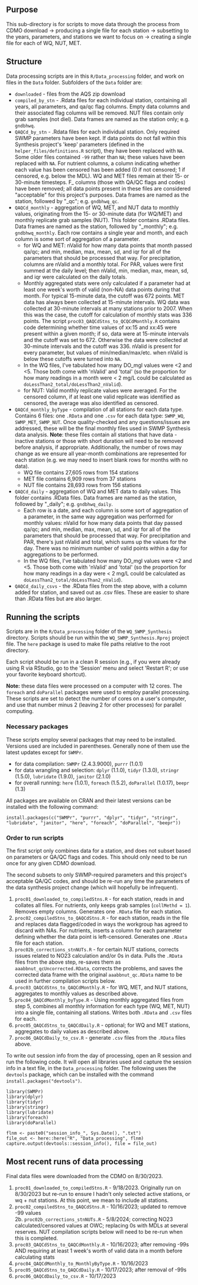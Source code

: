 ## Purpose  

This sub-directory is for scripts to move data through the process from CDMO download -> producing a single file for each station -> subsetting to the years, parameters, and stations we want to focus on -> creating a single file for each of WQ, NUT, MET.  

## Structure  

Data processing scripts are in this `R/Data_processing` folder, and work on files in the `Data` folder. Subfolders of the `Data` folder are:  

-  `downloaded` - files from the AQS zip download    
-  `compiled_by_stn` - .Rdata files for each individual station, containing all years, all parameters, and qa/qc flag columns. Empty data columns and their associated flag columns will be removed. NUT files contain only grab samples (not diel). Data frames are named as the station only; e.g. `gndbhwq`.      
-  `QAQCd_by_stn` - .Rdata files for each individual station. Only required SWMP parameters have been kept. If data points do not fall within this Synthesis project's 'keep' parameters (defined in the `helper_files/definitions.R` script), they have been replaced with `NA`. Some older files contained `-99` rather than `NA`; these values have been replaced with `NA`. For nutrient columns, a column indicating whether each value has been censored has been added (0 if not censored; 1 if censored, e.g. below the MDL). WQ and MET files remain at their 15- or 30-minute timesteps. F_ columns (those with QA/QC flags and codes) have been removed; all data points present in these files are considered "acceptable" for this project's purposes. Data frames are named as the station, followed by "_qc"; e.g. `gndbhwq_qc`.  
-  `QAQCd_monthly` - aggregation of WQ, MET, and NUT data to monthly values, originating from the 15- or 30-minute data (for WQ/MET) and monthly replicate grab samples (NUT). This folder contains .RData files. Data frames are named as the station, followed by "_monthly"; e.g. `gndbhwq_monthly`. Each row contains a single year and month, and each column is some sort of aggregation of a parameter.    
    -  for WQ and MET: nValid for how many data points that month passed qa/qc; and min, median, max, mean, sd, and iqr for all of the parameters that should be processed that way. For precipitation, columns are nValid and a monthly total. For PAR, values were first summed at the daily level; then nValid, min, median, max, mean, sd, and iqr were calculated on the daily totals.  
    -  Monthly aggregated stats were only calculated if a parameter had at least one week's worth of valid (non-NA) data points during that month. For typical 15-minute data, the cutoff was 672 points. MET data has always been collected at 15-minute intervals. WQ data was collected at 30-minute intervals at many stations prior to 2007. When this was the case, the cutoff for calculation of monthly stats was 336 points. The script `proc03_QAQCdStns_to_QCQCdMonthly.R` contains code determining whether time values of xx:15 and xx:45 were present within a given month; if so, data were at 15-minute intervals and the cutoff was set to 672. Otherwise the data were collected at 30-minute intervals and the cutoff was 336. nValid is present for every parameter, but values of min/median/max/etc. when nValid is below these cutoffs were turned into `NA`.    
    -  In the WQ files, I've tabulated how many DO_mgl values were <2 and <5. Those both come with 'nValid' and 'total' (so the proportion for how many readings in a month were < 2 mg/L could be calculated as `doLessThan2_total/doLessThan2_nValid`).  
    -  for NUT: Valid monthly replicate values were averaged. For the censored column, if at least one valid replicate was identified as censored, the average was also identified as censored.  
-  `QAQCd_monthly_byType` - compilation of all stations for each data type. Contains 6 files: one `.RData` and one `.csv` for each data type: `SWMP_WQ`, `SWMP_MET`, `SWMP_NUT`. Once quality-checked and any questions/issues are addressed, these will be the final monthly files used in SWMP Synthesis data analysis. **Note**: these files contain all stations that have data - inactive stations or those with short duration will need to be removed before analysis, if appropriate. Additionally, the number of rows may change as we ensure all year-month combinations are represented for each station (e.g. we may need to insert blank rows for months with no data).    
    -  WQ file contains 27,605 rows from 154 stations  
    -  MET file contains 6,909 rows from 37 stations  
    -  NUT file contains 28,693 rows from 156 stations  
-  `QAQCd_daily` - aggregation of WQ and MET data to daily values. This folder contains .RData files. Data frames are named as the station, followed by "_daily"; e.g. `gndbhwq_daily`. 
    -  Each row is a date, and each column is some sort of aggregation of a parameter, in the same way aggregation was performed for monthly values: nValid for how many data points that day passed qa/qc; and min, median, max, mean, sd, and iqr for all of the parameters that should be processed that way. For precipitation and PAR, there's just nValid and total, which sums up the values for the day. There was no minimum number of valid points within a day for aggregations to be performed.    
    -  In the WQ files, I've tabulated how many DO_mgl values were <2 and <5. Those both come with 'nValid' and 'total' (so the proportion for how many readings in a day were < 2 mg/L could be calculated as `doLessThan2_total/doLessThan2_nValid`).  
-  `QAQCd_daily_csvs` - the .RData files from the step above, with a column added for station, and saved out as .csv files. These are easier to share than .RData files but are also larger.  

## Running the scripts  

Scripts are in the `R/Data_processing` folder of the `WQ_SWMP_Synthesis` directory. Scripts should be run within the `WQ_SWMP_Synthesis.Rproj` project file. The `here` package is used to make file paths relative to the root directory.  

Each script should be run in a clean R session (e.g., if you were already using R via RStudio, go to the 'Session' menu and select 'Restart R'; or use your favorite keyboard shortcut).

**Note:** these data files were processed on a computer with 12 cores. The `foreach` and `doParallel` packages were used to employ parallel processing. These scripts are set to detect the number of cores on a user's computer, and use that number minus 2 (leaving 2 for other processes) for parallel computing.  

### Necessary packages  

These scripts employ several packages that may need to be installed. Versions used are included in parentheses. Generally none of them use the latest updates except for `SWMPr`.   

-  for data compilation: `SWMPr` (2.4.3.9000), `purrr` (1.0.1)    
-  for data wrangling and selection: `dplyr` (1.1.0), `tidyr` (1.3.0), `stringr` (1.5.0), `lubridate` (1.9.0), `janitor` (2.1.0)    
-  for overall running: `here` (1.0.1), `foreach` (1.5.2), `doParallel` (1.0.17), `beepr` (1.3)  

All packages are available on CRAN and their latest versions can be installed with the following command:  

```{r}
install.packages(c("SWMPr", "purrr", "dplyr", "tidyr", "stringr", "lubridate", "janitor", "here", "foreach", "doParallel", "beepr"))
```

### Order to run scripts  

The first script only combines data for a station, and does not subset based on parameters or QA/QC flags and codes. This should only need to be run once for any given CDMO download.  

The second subsets to only SWMP-required parameters and this project's acceptable QA/QC codes, and should be re-run any time the parameters of the data synthesis project change (which will hopefully be infrequent).   

1.  `proc01_downloaded_to_compiledStns.R` - for each station, reads in and collates all files. For nutrients, only keeps grab samples (`collMethd = 1`). Removes empty columns. Generates one `.RData` file for each station.    
2.  `proc02_compiledStns_to_QAQCdStns.R` - for each station, reads in the file and replaces data flagged/coded in ways the workgroup has agreed to discard with NAs. For nutrients, inserts a column for each parameter defining whether the data point is left-censored. Generates one `.RData` file for each station.  
3.  `proc02b_corrections_stnNUTs.R` - for certain NUT stations, corrects issues related to NO23 calculation and/or 0s in data. Pulls the `.RData` files from the above step, re-saves them as `aaabbnut_qcUncorrected.RData`, corrects the problems, and saves the corrected data frame with the original `aaabbnut_qc.RData` name to be used in further compilation scripts below.  
4.  `proc03_QAQCdStns_to_QAQCdMonthly.R` - for WQ, MET, and NUT stations, aggregates to monthly values as described above.   
5.  `proc04_QAQCdMonthly_byType.R` - Using monthly aggregated files from step 5, combines all monthly information for each type (WQ, MET, NUT) into a single file, containing all stations. Writes both `.RData` and `.csv` files for each.  
6.  `proc05_QAQCdStns_to_QAQCdDaily.R` - optional; for WQ and MET stations, aggregates to daily values as described above.  
7.  `proc06_QAQCdDaily_to_csv.R` - generate `.csv` files from the `.RData` files above.  

To write out session info from the day of processing, open an R session and run the following code. It will open all libraries used and capture the session info in a text file, in the `Data_processing` folder. The following uses the `devtools` package, which can be installed with the command `install.packages("devtools")`.     

```{r}
library(SWMPr)
library(dplyr)
library(tidyr)
library(stringr)
library(lubridate)
library(foreach)
library(doParallel)

flnm <- paste0("session_info_", Sys.Date(), ".txt")
file_out <- here::here("R", "Data_processing", flnm)
capture.output(devtools::session_info(), file = file_out)
```

## Most recent runs of data processing  

Final data files were downloaded from the CDMO on 8/30/2023.  

1.  `proc01_downloaded_to_compiledStns.R` - 9/18/2023. Originally run on 8/30/2023 but re-run to ensure I hadn't only selected active stations, or wq + nut stations. At this point, we mean to include all stations.      
2.  `proc02_compiledStns_to_QAQCdStns.R` - 10/16/2023; updated to remove -99 values  
2b.  `proc02b_corrections_stnNUTs.R` - 5/8/2024; correcting NO23 calculated/censored values at OWC; replacing 0s with MDLs at several reserves. NUT compilation scripts below will need to be re-run when this is completed.  
3.  `proc03_QAQCdStns_to_QAQCdMonthly.R` -  10/16/2023; after removing -99s AND requiring at least 1 week's worth of valid data in a month before calculating stats   
4.  `proc04_QAQCdMonthly_to_MonthlyByType.R` - 10/16/2023  
5.  `proc05_QAQCdStns_to_QAQCdDaily.R` - 10/17/2023; after removal of -99s  
6.  `proc06_QAQCdDaily_to_csv.R` - 10/17/2023  
